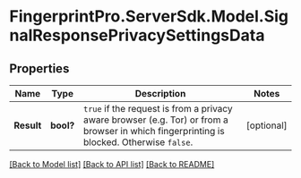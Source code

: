 # FingerprintPro.ServerSdk.Model.SignalResponsePrivacySettingsData
## Properties

Name | Type | Description | Notes
------------ | ------------- | ------------- | -------------
**Result** | **bool?** | `true` if the request is from a privacy aware browser (e.g. Tor) or from a browser in which fingerprinting is blocked. Otherwise `false`.  | [optional] 

[[Back to Model list]](../README.md#documentation-for-models) [[Back to API list]](../README.md#documentation-for-api-endpoints) [[Back to README]](../README.md)

